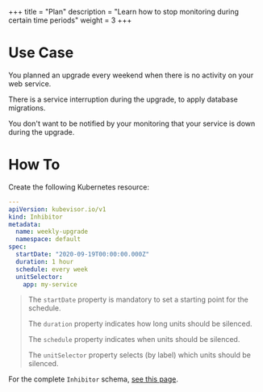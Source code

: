 +++
title = "Plan"
description = "Learn how to stop monitoring during certain time periods"
weight = 3
+++

# Use Case

You planned an upgrade every weekend when there is no activity on your web service.

There is a service interruption during the upgrade, to apply database migrations.

You don't want to be notified by your monitoring that your service is down during the upgrade.

# How To

Create the following Kubernetes resource:

```yaml
---
apiVersion: kubevisor.io/v1
kind: Inhibitor
metadata:
  name: weekly-upgrade
  namespace: default
spec:
  startDate: "2020-09-19T00:00:00.000Z"
  duration: 1 hour
  schedule: every week
  unitSelector:
    app: my-service
```

> The `startDate` property is mandatory to set a starting point for the schedule.
>
> The `duration` property indicates how long units should be silenced.
>
> The `schedule` property indicates when units should be silenced.
>
> The `unitSelector` property selects (by label) which units should be silenced.

For the complete `Inhibitor` schema, [see this page](/docs/concepts/inhibitor/schema).
